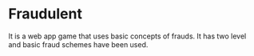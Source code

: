 # Fraudulent

It is a web app game that uses basic concepts of frauds. It has two level and basic fraud schemes have been used.
